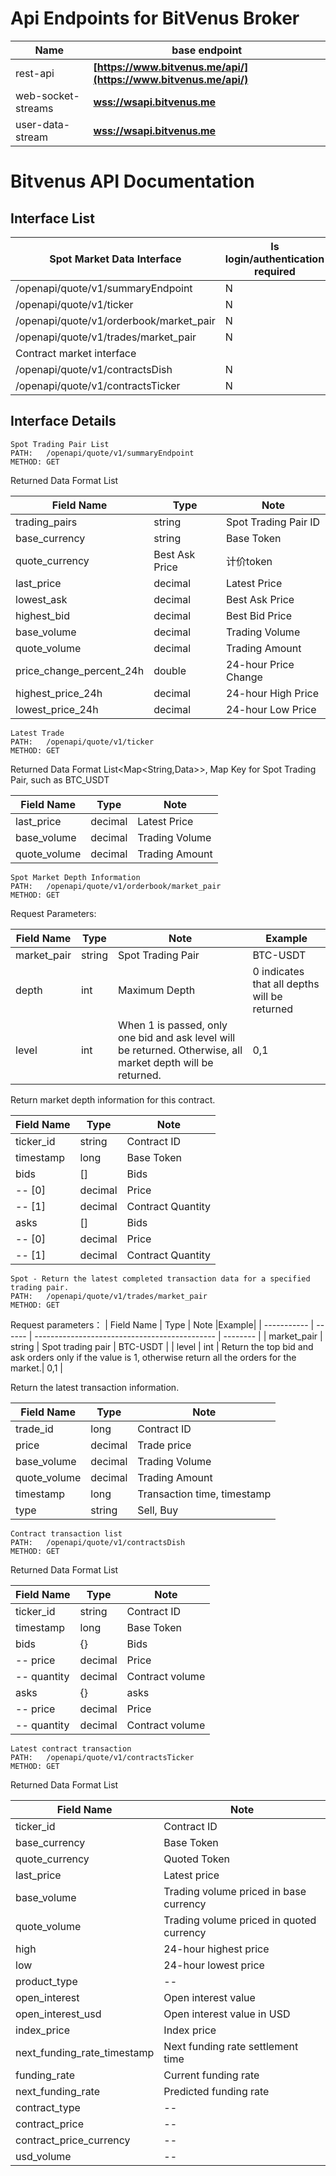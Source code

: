 # Api Endpoints for BitVenus Broker

Name | base endpoint
------------ | ------------
rest-api | **[https://www.bitvenus.me/api/](https://www.bitvenus.me/api/)**
web-socket-streams | **[wss://wsapi.bitvenus.me](wss://wsapi.bitvenus.me)**
user-data-stream | **[wss://wsapi.bitvenus.me](wss://wsapi.bitvenus.me)**


# Bitvenus API Documentation

## Interface List

|       Spot Market Data Interface      | Is login/authentication required |
| --------------------------------------- | ----------------- |
| /openapi/quote/v1/summaryEndpoint       | N                 |
| /openapi/quote/v1/ticker                | N                 |
| /openapi/quote/v1/orderbook/market_pair | N                 |
| /openapi/quote/v1/trades/market_pair    | N                 |
| Contract market interface                         |                   |
| /openapi/quote/v1/contractsDish         | N                 |
| /openapi/quote/v1/contractsTicker       | N                 |

## Interface Details

```
Spot Trading Pair List
PATH:   /openapi/quote/v1/summaryEndpoint
METHOD: GET
```

Returned Data Format List

|        Field Name        |      Type      |         Note         |
| ------------------------ | -------------- | -------------------- |
| trading_pairs            | string         | Spot Trading Pair ID |
| base_currency            | string         | Base Token           |
| quote_currency           | Best Ask Price | 计价token            |
| last_price               | decimal        | Latest Price         |
| lowest_ask               | decimal        | Best Ask Price       |
| highest_bid              | decimal        | Best Bid Price       |
| base_volume              | decimal        | Trading Volume       |
| quote_volume             | decimal        | Trading Amount       |
| price_change_percent_24h | double         | 24-hour Price Change |
| highest_price_24h        | decimal        | 24-hour High Price   |
| lowest_price_24h         | decimal        | 24-hour Low Price    |


```
Latest Trade
PATH:   /openapi/quote/v1/ticker
METHOD: GET
```

Returned Data Format List<Map<String,Data>>, Map Key for Spot Trading Pair, such as BTC_USDT

|  Field Name  |  Type   |      Note      |
| ------------ | ------- | -------------- |
| last_price   | decimal | Latest Price   |
| base_volume  | decimal | Trading Volume |
| quote_volume | decimal | Trading Amount |

```
Spot Market Depth Information
PATH:   /openapi/quote/v1/orderbook/market_pair
METHOD: GET
```

Request Parameters:

| Field Name  |Type    | Note                                       |Example               |
| ----------- | ------ | --------------------------------------------- | -------------------- |
| market_pair | string | Spot Trading Pair                      | BTC-USDT             |
| depth       | int    | Maximum Depth               | 0 indicates that all depths will be returned |
| level       | int    | When 1 is passed, only one bid and ask level will be returned. Otherwise, all market depth will be returned. | 0,1                  |

Return market depth information for this contract.

| Field Name  |  Type   |   Note    | 
| --------- | ------- | --------- | 
| ticker_id | string  | Contract ID   | 
| timestamp | long    | Base Token | 
| bids      | []      | Bids      | 
| --   [0]  | decimal | Price     | 
| --   [1]  | decimal | Contract Quantity  | 
| asks      | []      | Bids      | 
| --   [0]  | decimal | Price      | 
| --   [1]  | decimal | Contract Quantity   | 


```
Spot - Return the latest completed transaction data for a specified trading pair.
PATH:   /openapi/quote/v1/trades/market_pair
METHOD: GET
```

Request parameters：
|  Field Name  |  Type  |                   Note                    |Example|
| ----------- | ------ | --------------------------------------------- | -------- |
| market_pair | string | Spot trading pair                          | BTC-USDT |
| level       | int    | Return the top bid and ask orders only if the value is 1, otherwise return all the orders for the market.| 0,1      |

Return the latest transaction information.

|   Field Name   | Type   |       Note       |
| ------------ | ------- | ---------------- |
| trade_id     | long    | Contract ID         |
| price        | decimal | 	Trade price          |
| base_volume  | decimal | Trading Volume      |
| quote_volume | decimal | Trading Amount          |
| timestamp    | long    | Transaction time, timestamp |
| type         | string  | Sell, Buy        |


```
Contract transaction list
PATH:   /openapi/quote/v1/contractsDish
METHOD: GET
```

Returned Data Format List

|  Field Name   | Type  |   Note   | 
| ------------- | ------- | --------- | 
| ticker_id     | string  | Contract ID    | 
| timestamp     | long    | Base Token | 
| bids          | {}      | Bids      | 
| --   price    | decimal | Price    | 
| --   quantity | decimal | Contract volume  | 
| asks          | {}      | asks     | 
| --  price     | decimal | Price     | 
| --   quantity | decimal | Contract volume  | 


```
Latest contract transaction
PATH:   /openapi/quote/v1/contractsTicker
METHOD: GET
```
Returned Data Format List

|         Field Name          |                   Note                   |
| --------------------------- | ---------------------------------------- |
| ticker_id                   | Contract ID                              |
| base_currency               | Base Token                               |
| quote_currency              | Quoted Token                             |
| last_price                  | Latest price                             |
| base_volume                 | Trading volume priced in base currency   |
| quote_volume                | Trading volume priced in quoted currency |
| high                        | 24-hour highest price                    |
| low                         | 24-hour lowest price                     |
| product_type                | --                                       |
| open_interest               | Open interest value                      |
| open_interest_usd           | Open interest value in USD               |
| index_price                 | Index price                              |
| next_funding_rate_timestamp | Next funding rate settlement time        |
| funding_rate                | Current funding rate                     |
| next_funding_rate           | Predicted funding rate                   |
| contract_type               | --                                       |
| contract_price              | --                                       |
| contract_price_currency     | --                                       |
| usd_volume                  | --                                       |
